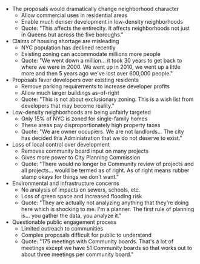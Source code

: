 - The proposals would dramatically change neighborhood character
  - Allow commercial uses in residential areas
  - Enable much denser development in low-density neighborhoods
  - Quote: "This affects the entirecity. It affects neighborhoods not just in Queens but across the five boroughs."
- Claims of housing shortage are misleading
  - NYC population has declined recently
  - Existing zoning can accommodate millions more people
  - Quote: "We went down a million... it took 30 years to get back to where we were in 2000. We went up in 2010, we went up a little more and then 5 years ago we've lost over 600,000 people."
- Proposals favor developers over existing residents
  - Remove parking requirements to increase developer profits
  - Allow much larger buildings as-of-right
  - Quote: "This is not about exclusionary zoning. This is a wish list from developers that may become reality."
- Low-density neighborhoods are being unfairly targeted
  - Only 15% of NYC is zoned for single-family homes
  - These areas pay disproportionately high property taxes
  - Quote: "We are owner occupiers. We are not landlords... The city has decided this Administration that we do not deserve to exist."
- Loss of local control over development
  - Removes community board input on many projects
  - Gives more power to City Planning Commission
  - Quote: "There would no longer be Community review of projects and all projects... would be termed as of right. As of right means rubber stamp okays for things we don't want."
- Environmental and infrastructure concerns
  - No analysis of impacts on sewers, schools, etc.
  - Loss of green space and increased flooding risk
  - Quote: "They are actually not analyzing anything that they're doing here which is shocking to me. I'm a planner. The first rule of planning is... you gather the data, you analyze it."
- Questionable public engagement process
  - Limited outreach to communities
  - Complex proposals difficult for public to understand
  - Quote: "175 meetings with Community boards. That's a lot of meetings except we have 51 Community boards so that works out to about three meetings per community board."
